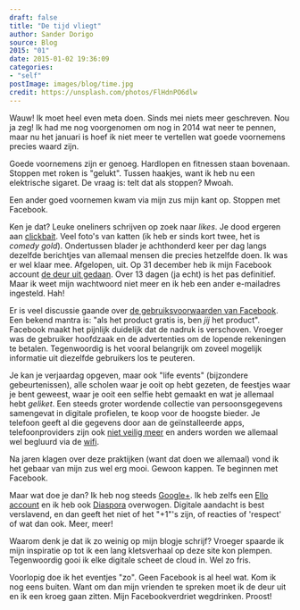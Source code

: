 ```yaml
---
draft: false
title: "De tijd vliegt"
author: Sander Dorigo
source: Blog
2015: "01"
date: 2015-01-02 19:36:09
categories:
- "self"
postImage: images/blog/time.jpg
credit: https://unsplash.com/photos/FlHdnPO6dlw
---
```


Wauw! Ik moet heel even meta doen. Sinds mei niets meer geschreven. Nou ja zeg! Ik had me nog voorgenomen om nog in 2014 wat neer te pennen, maar nu het januari is hoef ik niet meer te vertellen wat goede voornemens precies waard zijn.

<!--more-->

Goede voornemens zijn er genoeg. Hardlopen en fitnessen staan bovenaan. Stoppen met roken is "gelukt". Tussen haakjes, want ik heb nu een elektrische sigaret. De vraag is: telt dat als stoppen? Mwoah.

Een ander goed voornemen kwam via mijn zus mijn kant op. Stoppen met Facebook.

Ken je dat? Leuke oneliners schrijven op zoek naar *likes*. Je dood ergeren aan [clickbait](https://www.youtube.com/watch?v=DXJDBp0yW1A). Veel foto's van katten (ik heb er sinds kort twee, het is *comedy gold*). Ondertussen blader je achthonderd keer per dag langs dezelfde berichtjes van allemaal mensen die precies hetzelfde doen. Ik was er wel klaar mee. Afgelopen, uit. Op 31 december heb ik mijn Facebook account [de deur uit gedaan](https://www.facebook.com/help/delete_account). Over 13 dagen (ja echt) is het pas definitief. Maar ik weet mijn wachtwoord niet meer en ik heb een ander e-mailadres ingesteld. Hah!

Er is veel discussie gaande over [de gebruiksvoorwaarden van Facebook](http://tweakers.net/nieuws/100507/facebook-stelt-nieuwe-privacybeleid-een-maand-uit.html). Een bekend mantra is: "als het product gratis is, ben *jij* het product". Facebook maakt het pijnlijk duidelijk dat de nadruk is verschoven. Vroeger was de gebruiker hoofdzaak en de advertenties om de lopende rekeningen te betalen. Tegenwoordig is het vooral belangrijk om zoveel mogelijk informatie uit diezelfde gebruikers los te peuteren.

Je kan je verjaardag opgeven, maar ook "life events" (bijzondere gebeurtenissen), alle scholen waar je ooit op hebt gezeten, de feestjes waar je bent geweest, waar je ooit een selfie hebt gemaakt en wat je allemaal hebt *geliket*. Een steeds groter wordende collectie van persoonsgegevens samengevat in digitale profielen, te koop voor de hoogste bieder. Je telefoon geeft al die gegevens door aan de geïnstalleerde apps, telefoonproviders zijn ook [niet veilig meer](http://tweakers.net/nieuws/100473/kpn-locatiehack-telefoons-is-nooit-helemaal-op-te-lossen.html) en anders worden we allemaal wel begluurd via de [wifi](http://tweakers.net/nieuws/93547/dixons-mycom-en-icentre-volgen-klanten-door-peilen-wifi-signaal.html).

Na jaren klagen over deze praktijken (want dat doen we allemaal) vond ik het gebaar van mijn zus wel erg mooi. Gewoon kappen. Te beginnen met Facebook.

Maar wat doe je dan? Ik heb nog steeds [Google+](https://plus.google.com/+SanderDorigo). Ik heb zelfs een [Ello account](https://ello.co/) en ik heb ook [Diaspora](https://diasp.org/) overwogen. Digitale aandacht is best verslavend, en dan geeft het niet of het "+1"'s zijn, of reacties of 'respect' of wat dan ook. Meer, meer!

Waarom denk je dat ik zo weinig op mijn blogje schrijf? Vroeger spaarde ik mijn inspiratie op tot ik een lang kletsverhaal op deze site kon plempen. Tegenwoordig gooi ik elke digitale scheet de cloud in. Wel zo fris.

Voorlopig doe ik het eventjes "zo". Geen Facebook is al heel wat. Kom ik nog eens buiten. Want om dan mijn vrienden te spreken moet ik de deur uit en ik een kroeg gaan zitten. Mijn Facebookverdriet wegdrinken. Proost!